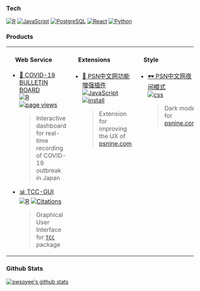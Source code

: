 ### Tech

[![R](https://img.shields.io/badge/-programming-black?style=flat-square&logo=r&link=https://github.com/swsoyee/)](https://github.com/swsoyee/)
[![JavaScript](https://img.shields.io/badge/-JavaScript-565454?style=flat-square&logo=JavaScript&link=https://github.com/swsoyee/)](https://github.com/swsoyee/)
[![PostgreSQL](https://img.shields.io/badge/-PostgreSQL-565454?style=flat-square&logo=postgresql&link=https://github.com/swsoyee/)](https://github.com/swsoyee/)
[![React](https://img.shields.io/badge/-React-807E7E?style=flat-square&logo=react&link=https://github.com/swsoyee/)](https://github.com/swsoyee/)
[![Python](https://img.shields.io/badge/-Python-A9A8A8?style=flat-square&logo=Python&link=https://github.com/swsoyee/)](https://github.com/swsoyee/)

### Products

<table>
<tr>
<td valign="top" width="33%">
<h4>　Web Service</h4>

* <a href='https://github.com/swsoyee/2019-ncov-japan' target='_blank'>🦠 COVID-19 BULLETIN BOARD</a>  
  [![R](https://img.shields.io/badge/-Shiny-black?style=flat-square&logo=r&link=https://github.com/swsoyee/2019-ncov-japan)](https://github.com/swsoyee/2019-ncov-japan) [![page views](https://img.shields.io/badge/dynamic/json?url=https://cdn.covid-2019.live/static/stats.json&label=PV&query=$.result.totals.pageviews.all&color=orange&style=flat-square&link=https://covid-2019.live/en/)](https://covid-2019.live/en/)
  > Interactive dashboard for real-time recording of COVID-19 outbreak in Japan
* <a href='https://github.com/swsoyee/TCC-GUI' target='_blank'>📊 TCC-GUI</a>  
  [![R](https://img.shields.io/badge/-Shiny-black?style=flat-square&logo=r&link=https://github.com/swsoyee/TCC-GUI)](https://github.com/swsoyee/TCC-GUI) [![Citations](https://img.shields.io/badge/Citations-5-orange?style=flat-square&link=https://bmcresnotes.biomedcentral.com/articles/10.1186/s13104-019-4179-2)](https://bmcresnotes.biomedcentral.com/articles/10.1186/s13104-019-4179-2)
  > Graphical User Interface for [`TCC`](https://bioconductor.org/packages/release/bioc/html/TCC.html) package

</td>
<td valign="top" width="33%">
<h4>　Extensions</h4>

* <a href='https://github.com/swsoyee/psnine-enhanced-version' target='_blank'>🧰 PSN中文网功能增强插件</a>  
  [![JavaScript](https://img.shields.io/badge/-JavaScript-565454?style=flat-square&logo=JavaScript&link=https://github.com/swsoyee/psnine-enhanced-version)](https://github.com/swsoyee/psnine-enhanced-version) [![install](https://img.shields.io/badge/dynamic/json?url=https://raw.githubusercontent.com/swsoyee/swsoyee/master/public/data.json&label=installs&query=$.psnine_enhance_install[0]&color=orange&style=flat-square)](https://greasyfork.org/zh-CN/scripts/375985-psn%E4%B8%AD%E6%96%87%E7%BD%91%E5%8A%9F%E8%83%BD%E5%A2%9E%E5%BC%BA)
  > Extension for improving the UX of [psnine.com](https://www.psnine.com/)

</td>
<td valign="top" width="33%">
<h4>　Style</h4>

* <a href='https://github.com/swsoyee/psnine-enhanced-version' target='_blank'>🕶️ PSN中文网夜间模式</a>  
  [![css](https://img.shields.io/badge/-CSS-A9A8A8?style=flat-square&logo=CSS3&link=https://github.com/swsoyee/psnine-enhanced-version)](https://github.com/swsoyee/psnine-enhanced-version)
  > Dark mode for [psnine.com](https://www.psnine.com/)

</td>
</tr>
</table>

### Github Stats

[![swsoyee's github stats](https://github-readme-stats.vercel.app/api?username=swsoyee&title_color=565454&icon_color=A9A8A8&show_icons=true&hide_border=true&hide_title=true)](https://github.com/swsoyee)
